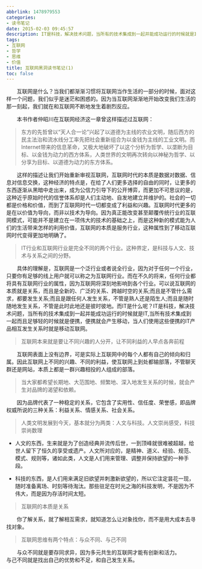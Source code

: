 ```yaml
---
abbrlink: 1478979553
categories:
- 读书笔记
date: 2015-02-03 09:45:57
description: IT是科技，解决技术问题，当所有的技术集成到一起并能成功运行的时候就是IT,当所有技术集成到一起而且足够轻的时候就是便携，便携就会产生移动，当人们使用这些便携的IT产品相互发生关系时就是移动互联网;>互联网的本质是关系;因为真正能改变甚至颠覆传统行业的互联网模式，可能并不是建立在一项伟大的技术的基础之上，而是这种新的模式能为人们的生活带来怎样的利用价值，互联网的本质是服务行业，这种属性到了移动互联网时代变得更加地明确了
tags:
- 互联网
- 哲学
- 思维
- 价值
title: 互联网黑洞读书笔记(1)
toc: false
---
```


&emsp;&emsp;互联网是什么？当我们都渐渐习惯将互联网当作生活的一部分的时候，面对这样一个问题，我们似乎是迷茫和困惑的。因为当互联网渐渐地开始改变我们生活的那一刻起，我们就在和互联网不断地发生着剧烈反应。

<!--more-->

&emsp;&emsp;本书作者仲昭川在互联网经济这一章曾这样描述过互联网：

>东方的先哲曾以“天人合一论”兴起了以道德为主线的农业文明，随后西方的民主法治和流水线分工率先把社会重新组合为以金钱为主线的工业文明。而Internet带来的信息革命，又极大地破坏了以这个分析为哲学、以垄断为目标、以金钱为动力的西方体系，人类世界的文明再次转向以神秘为哲学、以分享为目标、以道德为动力的东方体系。


&emsp;&emsp;这样的描述让我们开始重新审视互联网，互联网时代的本质是数据对数据、信息对信息交换，这种经济的特点是，在给了人们更多选择的自由的同时，让更多的东西逐渐从黑暗中走出来，成为公信力引导下的公开博弈，而更加不可思议的是，这种近乎原始时代的信誉体系却是人们主动地、自发地建立并维护的。社会的一切都是价格和价值，而到了互联网时代一切都变成了利益和兴趣。互联网时代更多的是在以价值为导向，而非以技术为导向。因为真正能改变甚至颠覆传统行业的互联网模式，可能并不是建立在一项伟大的技术的基础之上，而是这种新的模式能为人们的生活带来怎样的利用价值，互联网的本质是服务行业，这种属性到了移动互联网时代变得更加地明确了。

>IT行业和互联网行业是完全不同的两个行业。这种界定，是科技与人文、技术与关系之间的分野。

&emsp;&emsp;具体的理解是，互联网是一个泛行业或者说全行业，因为对于任何一个行业，只要你有足够的线上用户就可以称之为互联网行业。而在不久的将来，任何行业都将具有互联网行业的属性，因为互联网将深刻地影响到各个行业。可以说互联网的本质就是关系，而且是全新的、广泛的关系、跨越时空的关系;而且是不管什么需求，都要发生关系;而且是跟任何人发生关系，不管是熟人还是陌生人;而且是随时随地发生关系，不管是此时此地还是彼时彼地。而IT是什么呢？IT是科技，解决技术问题，当所有的技术集成到一起并能成功运行的时候就是IT,当所有技术集成到一起而且足够轻的时候就是便携，便携就会产生移动，当人们使用这些便携的IT产品相互发生关系时就是移动互联网。

>互联网本来就是要让不同兴趣的人分开，让不同利益的人早点各奔前程

&emsp;&emsp;互联网表面上没有边界，可是实际上互联网中的每个人都有自己的倾向和归属。因此互联网上不同的兴趣、不同的利益，使互联网上到处都输部落，不管聊天群还是网站，本质上都是一群兴趣相投的人组成的部落。

>当大家都希望长期地、大范围地、频繁地、深入地发生关系的时候，就会产生对品牌的渴望和依赖。

&emsp;&emsp;因为品牌代表了一种稳定的关系，它包含了实用性、信任度、荣誉感，即品牌权威所说的三种关系：利益关系、情感关系、社会关系。

>人类文明发展到今天，基本就分为两类：人文与科技。人文崇尚感受，科技崇尚数理

*  人文的东西，生来就是为了创造经典并流传后世，一到顶峰就很难被超越，给世人留下了恒久的享受或遗产。人文所对应的，是精神、道义、经验、规范、模式、规则等，诸如此类，人文是人们用来管理、调整并保持欲望的一种手段。

*  科技的东西，是人们用来满足旧欲望并刺激新欲望的，所以它注定昙花一现，随时准备离场、时刻等待淘汰。那些驻足在时光之海的科技发明，不是因为不伟大，而是因为存活时间太短。

>互联网的本质是关系

&emsp;&emsp;你了解关系，就了解相互需求，就知道怎么让对象找你，而不是用大成本去寻找对象。

>互联网思维有两个特点：与众不同、与己不同

&emsp;&emsp;与众不同就是要存同求异，因为多元共生的互联网才能有创新和活力。
&emsp;&emsp;与己不同就是找出自己的优势和不足，和自己发生关系。